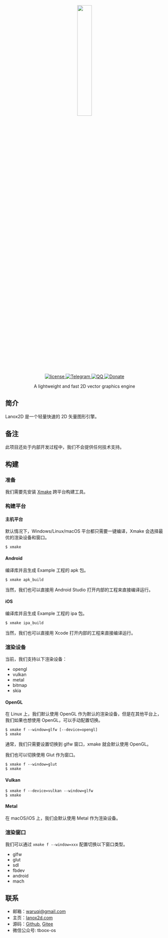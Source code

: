 <div align="center">
  <a href="https://lanox2d.com">
    <img width="30%" height="30%" src="https://tboox.org/static/img/lanox2d/lanox2d.png">
  </a>

  <div>
    <a href="https://github.com/lanox2d/lanox2d/blob/main/LICENSE.md">
      <img src="https://img.shields.io/github/license/lanox2d/lanox2d.svg?colorB=f48041&style=flat-square" alt="license" />
    </a>
    <a href="https://t.me/tbooxorg">
      <img src="https://img.shields.io/badge/chat-on%20telegram-blue.svg?style=flat-square" alt="Telegram" />
    </a>
    <a href="https://jq.qq.com/?_wv=1027&k=5hpwWFv">
      <img src="https://img.shields.io/badge/chat-on%20QQ-ff69b4.svg?style=flat-square" alt="QQ" />
    </a>
    <a href="https://github.com/sponsors/waruqi">
      <img src="https://img.shields.io/badge/donate-us-orange.svg?style=flat-square" alt="Donate" />
    </a>
  </div>

  <p>A lightweight and fast 2D vector graphics engine</p>
</div>

## 简介

Lanox2D 是一个轻量快速的 2D 矢量图形引擎。

## 备注

此项目还处于内部开发过程中，我们不会提供任何技术支持。

## 构建

### 准备

我们需要先安装 [Xmake](https://github.com/xmake-io/xmake) 跨平台构建工具。

### 构建平台

#### 主机平台

默认情况下，Windows/Linux/macOS 平台都只需要一键编译，Xmake 会选择最优的渲染设备和窗口。

```console
$ xmake
```

#### Android

编译库并且生成 Example 工程的 apk 包。

```console
$ xmake apk_build
```

当然，我们也可以直接用 Android Studio 打开内部的工程来直接编译运行。

#### iOS

编译库并且生成 Example 工程的 ipa 包。

```console
$ xmake ipa_build
```

当然，我们也可以直接用 Xcode 打开内部的工程来直接编译运行。

### 渲染设备

当前，我们支持以下渲染设备：

- opengl
- vulkan
- metal
- bitmap
- skia

#### OpenGL

在 Linux 上，我们默认使用 OpenGL 作为默认的渲染设备，但是在其他平台上，我们如果也想使用 OpenGL，可以手动配置切换。

```console
$ xmake f --window=glfw [--device=opengl]
$ xmake
```

通常，我们只需要设置切换到 glfw 窗口，xmake 就会默认使用 OpenGL。

我们也可以切换使用 Glut 作为窗口。

```console
$ xmake f --window=glut
$ xmake
```

#### Vulkan

```console
$ xmake f --device=vulkan --window=glfw
$ xmake
```

#### Metal

在 macOS/iOS 上，我们会默认使用 Metal 作为渲染设备。

### 渲染窗口

我们可以通过 `xmake f --window=xxx` 配置切换以下窗口类型。

- glfw
- glut
- sdl
- fbdev
- android
- mach

## 联系

* 邮箱：[waruqi@gmail.com](mailto:waruqi@gmail.com)
* 主页：[lanox2d.com](https://lanox2d.com)
* 源码：[Github](https://github.com/lanox2d/lanox2d), [Gitee](https://gitee.com/lanox2d/lanox2d)
* 微信公众号: tboox-os

